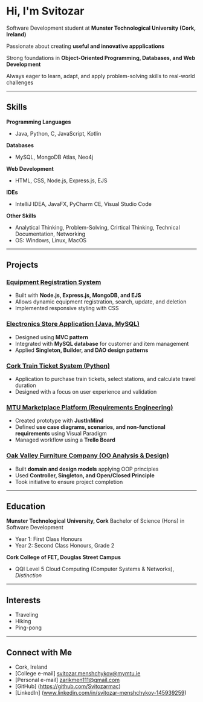 # Hi, I'm Svitozar

Software Development student at **Munster Technological University (Cork, Ireland)**  

Passionate about creating **useful and innovative appplications**  

Strong foundations in **Object-Oriented Programming, Databases, and Web Development**  

Always eager to learn, adapt, and apply problem-solving skills to real-world challenges  


---

## Skills

**Programming Languages**
- Java, Python, C, JavaScript, Kotlin


**Databases**
- MySQL, MongoDB Atlas, Neo4j

**Web Development**
- HTML, CSS, Node.js, Express.js, EJS

**IDEs**
- IntelliJ IDEA, JavaFX, PyCharm CE, Visual Studio Code

**Other Skills**
- Analytical Thinking, Problem-Solving, Crirtical Thinking, Technical Documentation, Networking
- OS: Windows, Linux, MacOS

---

## Projects

### [Equipment Registration System](#equipment-registration-system)
- Built with **Node.js, Express.js, MongoDB, and EJS**
- Allows dynamic equipment registration, search, update, and deletion
- Implemented responsive styling with CSS

###  [Electronics Store Application (Java, MySQL)](#electronics-store-application)
- Designed using **MVC pattern**
- Integrated with **MySQL database** for customer and item management
- Applied **Singleton, Builder, and DAO design patterns**
 
### [Cork Train Ticket System (Python)](#)
- Application to purchase train tickets, select stations, and calculate travel duration
- Designed with a focus on user experience and validation

### [MTU Marketplace Platform (Requirements Engineering)](#mtu-marketplace)
- Created prototype with **JustInMind**
- Defined **use case diagrams, scenarios, and non-functional requirements** using Visual Paradigm
- Managed workflow using a **Trello Board**

### [Oak Valley Furniture Company (OO Analysis & Design)](#object-oriented-analysis-design)
- Built **domain and design models** applying OOP principles
- Used **Controller, Singleton, and Open/Closed Principle**
- Took initiative to ensure project completion

---

## Education

**Munster Technological University, Cork**
Bachelor of Science (Hons) in Software Development
- Year 1: First Class Honours
- Year 2: Second Class Honours, Grade 2

**Cork College of FET, Douglas Street Campus**
- QQI Level 5 Cloud Computing (Computer Systems & Networks), *Distinction*

---

## Interests

- Traveling
- Hiking
- Ping-pong

---


## Connect with Me

- Cork, Ireland
- [College e-mail] svitozar.menshchykov@mymtu.ie
- [Personal e-mail] zarikmen111@gmail.com
- [GitHub] (https://github.com/Svitozarmac)
- [LinkedIn] (www.linkedin.com/in/svitozar-menshchykov-145939259)
